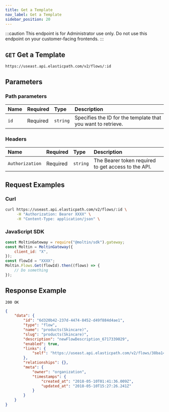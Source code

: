 ```yaml
---
title: Get a Template
nav_label: Get a Template
sidebar_position: 20
---
```


:::caution
This endpoint is for Administrator use only. Do not use this endpoint on your customer-facing frontends.
:::

## `GET` Get a Template

```http
https://useast.api.elasticpath.com/v2/flows/:id
```

## Parameters

### Path parameters

| Name | Required | Type     | Description                                     |
|:-----|:---------|:---------|:------------------------------------------------|
| `id` | Required | `string` | Specifies the ID for the template that you want to retrieve. |

### Headers

| Name            | Required | Type     | Description                          |
|:----------------|:---------|:---------|:-------------------------------------|
| `Authorization` | Required | `string` | The Bearer token required to get access to the API. |

## Request Examples

### Curl

```bash
curl https://useast.api.elasticpath.com/v2/flows/:id \
     -H "Authorization: Bearer XXXX" \
     -H "Content-Type: application/json" \
```

### JavaScript SDK

```javascript
const MoltinGateway = require("@moltin/sdk").gateway;
const Moltin = MoltinGateway({
    client_id: "X",
});
const flowId = "XXXX";
Moltin.Flows.Get(flowId).then((flows) => {
    // Do something
});
```

## Response Example

`200 OK`

```json
{
    "data": {
        "id": "6d320b42-237d-4474-8452-d49f884d4ae1",
        "type": "flow",
        "name": "products(Skincare)",
        "slug": "products(Skincare)",
        "description": "newFlowDescription_6717339029",
        "enabled": true,
        "links": {
            "self": "https://useast.api.elasticpath.com/v2/flows/38ba1451-efa4-4361-9ca6-3fb646490f37"
        },
        "relationships": {},
        "meta": {
            "owner": "organization",
            "timestamps": {
                "created_at": "2018-05-10T01:41:36.009Z",
                "updated_at": "2018-05-10T15:27:26.241Z"
            }
        }
    }
}
```
